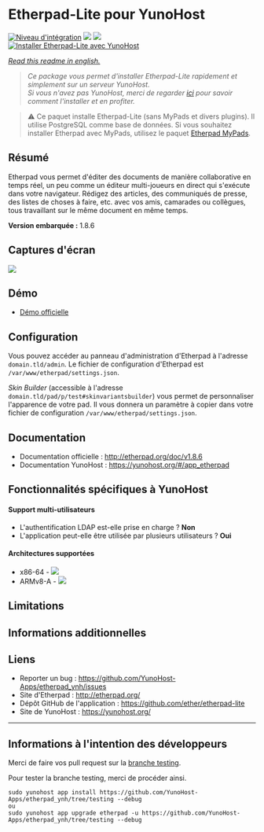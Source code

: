 # Etherpad-Lite pour YunoHost

[![Niveau d'intégration](https://dash.yunohost.org/integration/etherpad.svg)](https://dash.yunohost.org/appci/app/etherpad) ![](https://ci-apps.yunohost.org/ci/badges/etherpad.status.svg) ![](https://ci-apps.yunohost.org/ci/badges/etherpad.maintain.svg)  
[![Installer Etherpad-Lite avec YunoHost](https://install-app.yunohost.org/install-with-yunohost.svg)](https://install-app.yunohost.org/?app=etherpad)

*[Read this readme in english.](./README.md)*

> *Ce package vous permet d'installer Etherpad-Lite rapidement et simplement sur un serveur YunoHost.  
Si vous n'avez pas YunoHost, merci de regarder [ici](https://yunohost.org/#/install_fr) pour savoir comment l'installer et en profiter.*

> :warning: Ce paquet installe Etherpad-Lite (sans MyPads et divers plugins). Il utilise PostgreSQL comme base de données.
> Si vous souhaitez installer Etherpad avec MyPads, utilisez le paquet [Etherpad MyPads](https://github.com/YunoHost-Apps/etherpad_mypads_ynh).

## Résumé
Etherpad vous permet d'éditer des documents de manière collaborative en temps réel, un peu comme un éditeur multi-joueurs en direct qui s'exécute dans votre navigateur. Rédigez des articles, des communiqués de presse, des listes de choses à faire, etc. avec vos amis, camarades ou collègues, tous travaillant sur le même document en même temps.

**Version embarquée :** 1.8.6

## Captures d'écran

![](https://etherpad.org/img/etherpad_demo.gif)

## Démo

* [Démo officielle](https://video.etherpad.com/)

## Configuration

Vous pouvez accéder au panneau d'administration d'Etherpad à l'adresse `domain.tld/admin`. Le fichier de configuration d'Etherpad est `/var/www/etherpad/settings.json`.

*Skin Builder* (accessible à l'adresse `domain.tld/pad/p/test#skinvariantsbuilder`) vous permet de personnaliser l'apparence de votre pad. Il vous donnera un paramètre à copier dans votre fichier de configuration `/var/www/etherpad/settings.json`.

## Documentation

 * Documentation officielle : http://etherpad.org/doc/v1.8.6
 * Documentation YunoHost : https://yunohost.org/#/app_etherpad

## Fonctionnalités spécifiques à YunoHost

#### Support multi-utilisateurs

 * L'authentification LDAP est-elle prise en charge ? **Non**
 * L'application peut-elle être utilisée par plusieurs utilisateurs ? **Oui**

#### Architectures supportées

* x86-64 - [![](https://ci-apps.yunohost.org/ci/logs/etherpad%20%28Apps%29.svg)](https://ci-apps.yunohost.org/ci/apps/etherpad/)
* ARMv8-A - [![](https://ci-apps-arm.yunohost.org/ci/logs/etherpad%20%28Apps%29.svg)](https://ci-apps-arm.yunohost.org/ci/apps/etherpad/)

## Limitations

## Informations additionnelles

## Liens

 * Reporter un bug : https://github.com/YunoHost-Apps/etherpad_ynh/issues
 * Site d'Etherpad : http://etherpad.org/
 * Dépôt GitHub de l'application : https://github.com/ether/etherpad-lite
 * Site de YunoHost : https://yunohost.org/

---

## Informations à l'intention des développeurs

Merci de faire vos pull request sur la [branche testing](https://github.com/YunoHost-Apps/etherpad_ynh/tree/testing).

Pour tester la branche testing, merci de procéder ainsi.
```
sudo yunohost app install https://github.com/YunoHost-Apps/etherpad_ynh/tree/testing --debug
ou
sudo yunohost app upgrade etherpad -u https://github.com/YunoHost-Apps/etherpad_ynh/tree/testing --debug
```
